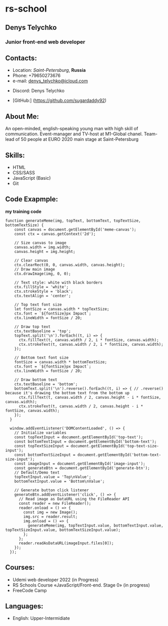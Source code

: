 # rs-school

## **Denys Telychko**

### Junior front-end web developer

## Contacts:

- Location: _Saint-Petersburg_, **Russia**
- Phone: +79650273676
- e-mail: denys_telychko@icloud.com

* Discord: Denys Telychko

- [GitHub:] (https://github.com/sugardaddy92)

## About Me:

An open-minded, english-speaking young man with high skill of communication. Event-manager and TV-host at M1-Global chanel. Team-lead of 50 people at EURO 2020 main stage at Saint-Petersburg

## Skills:

- HTML
- CSS/SASS
- JavaScript (Basic)
- Git

## Code Exapmple:

**my training code**

```
function generateMeme(img, topText, bottomText, topTextSize, bottomTextSize) {
    const canvas = document.getElementById('meme-canvas');
    const ctx = canvas.getContext('2d');

    // Size canvas to image
    canvas.width = img.width;
    canvas.height = img.height;

    // Clear canvas
    ctx.clearRect(0, 0, canvas.width, canvas.height);
    // Draw main image
    ctx.drawImage(img, 0, 0);

    // Text style: white with black borders
    ctx.fillStyle = 'white';
    ctx.strokeStyle = 'black';
    ctx.textAlign = 'center';

    // Top text font size
    let fontSize = canvas.width * topTextSize;
    ctx.font = `${fontSize}px Impact`;
    ctx.lineWidth = fontSize / 20;

    // Draw top text
    ctx.textBaseline = 'top';
    topText.split('\n').forEach((t, i) => {
      ctx.fillText(t, canvas.width / 2, i * fontSize, canvas.width);
      ctx.strokeText(t, canvas.width / 2, i * fontSize, canvas.width);
    });

    // Bottom text font size
    fontSize = canvas.width * bottomTextSize;
    ctx.font = `${fontSize}px Impact`;
    ctx.lineWidth = fontSize / 20;

    // Draw bottom text
    ctx.textBaseline = 'bottom';
    bottomText.split('\n').reverse().forEach((t, i) => { // .reverse() because it's drawing the bottom text from the bottom up
      ctx.fillText(t, canvas.width / 2, canvas.height - i * fontSize, canvas.width);
      ctx.strokeText(t, canvas.width / 2, canvas.height - i * fontSize, canvas.width);
    });
  }

  window.addEventListener('DOMContentLoaded', () => {
    // Initialize variables
    const topTextInput = document.getElementById('top-text');
    const bottomTextInput = document.getElementById('bottom-text');
    const topTextSizeInput = document.getElementById('top-text-size-input');
    const bottomTextSizeInput = document.getElementById('bottom-text-size-input');
    const imageInput = document.getElementById('image-input');
    const generateBtn = document.getElementById('generate-btn');
    // Default/Demo text
    topTextInput.value = 'Top\nValue';
    bottomTextInput.value = 'Bottom\nValue';

    // Generate button click listener
    generateBtn.addEventListener('click', () => {
      // Read image as DataURL using the FileReader API
      const reader = new FileReader();
      reader.onload = () => {
        const img = new Image();
        img.src = reader.result;
        img.onload = () => {
          generateMeme(img, topTextInput.value, bottomTextInput.value, topTextSizeInput.value, bottomTextSizeInput.value);
        };
      };
      reader.readAsDataURL(imageInput.files[0]);
    });
  });
```

## Courses:

- Udemi web developer 2022 (in Progress)
- RS Schools Course «JavaScript/Front-end. Stage 0» (in progress)
- FreeCode Camp

## Languages:

- English: Upper-Intermidiate
